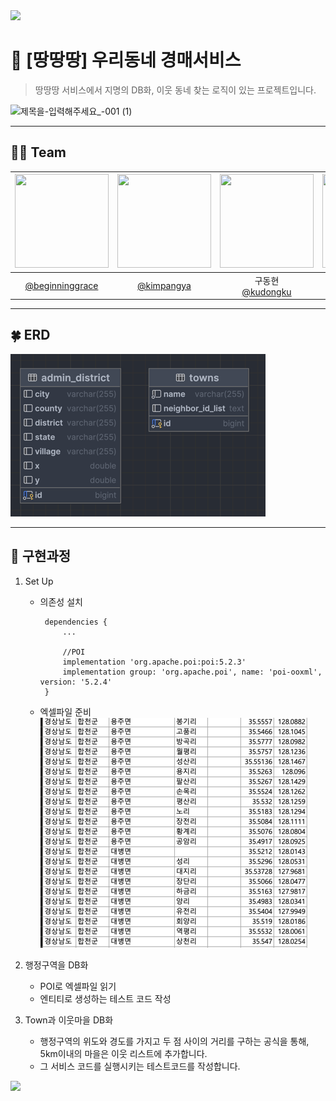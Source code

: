 <img src="https://capsule-render.vercel.app/api?type=waving&color=BDBDC8&height=150&section=header" />

# 🛒 [땅땅땅] 우리동네 경매서비스

> 땅땅땅 서비스에서 지명의 DB화, 이웃 동네 찾는 로직이 있는 프로젝트입니다.

<img width="900" alt="제목을-입력해주세요_-001 (1)" src="https://github.com/IP-I-s-Protocol/DDang/assets/151606621/575a46f1-8128-44fd-ad01-9c158fe15148">

---
## 👫🏼 Team
|<img src="https://avatars.githubusercontent.com/u/151606621?v=4" width="150" height="150"/>|<img src="https://avatars.githubusercontent.com/u/97017924?v=4" width="150" height="150"/>|<img src="https://avatars.githubusercontent.com/u/148612321?v=4" width="150" height="150"/>|<img src="https://avatars.githubusercontent.com/u/120919984?v=4" width="150" height="150"/>|
|:-:|:-:|:-----------------------------------------------------------------------------------------:|:-:|
|[@beginninggrace](https://github.com/beginninggrace)<br/>|[@kimpangya](https://github.com/kimpangya)|           구동현<br/>[@kudongku](https://github.com/kudongku)                      |boy who loves potato<br/>[@potatobboi](https://github.com/potatobboi)|

---
## 🍀 ERD

![img.png](img.png)

---
## 🥊 구현과정

1. Set Up
   - 의존성 설치
       ```Gradle
        dependencies {
            ...
    
            //POI
            implementation 'org.apache.poi:poi:5.2.3'
            implementation group: 'org.apache.poi', name: 'poi-ooxml', version: '5.2.4'
        }
        ```
   - 엑셀파일 준비
    ![img_1.png](img_1.png)

2. 행정구역을 DB화
   - POI로 엑셀파일 읽기
   - 엔티티로 생성하는 테스트 코드 작성
3. Town과 이웃마을 DB화
   - 행정구역의 위도와 경도를 가지고 두 점 사이의 거리를 구하는 공식을 통해, 5km이내의 마을은 이웃 리스트에 추가합니다.
   - 그 서비스 코드를 실행시키는 테스트코드를 작성합니다.

<img src="https://capsule-render.vercel.app/api?type=waving&color=BDBDC8&height=150&section=footer" />